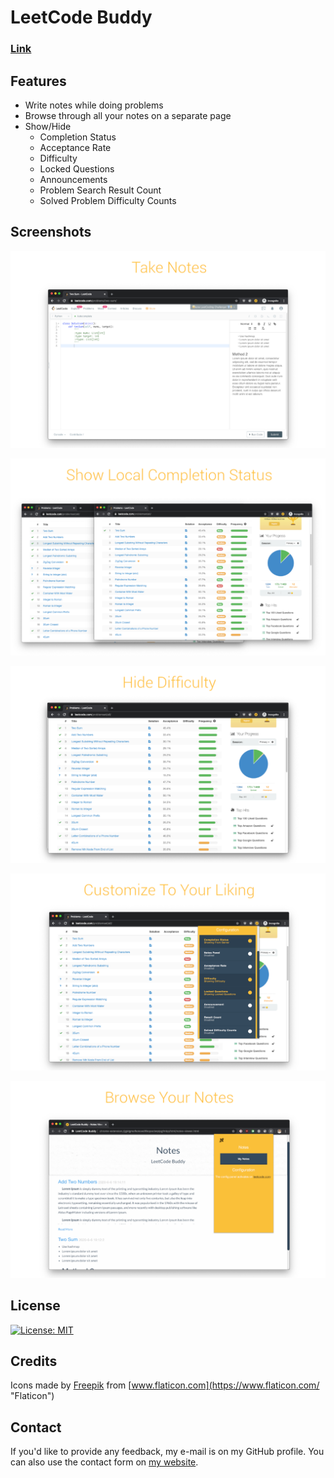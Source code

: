 # LeetCode Buddy

### [Link](https://chrome.google.com/webstore/detail/leetcode-buddy/daeplkffffccbejlgacmhpebchpjbfjg)

## Features
- Write notes while doing problems
- Browse through all your notes on a separate page
- Show/Hide
  - Completion Status
  - Acceptance Rate
  - Difficulty
  - Locked Questions
  - Announcements 
  - Problem Search Result Count 
  - Solved Problem Difficulty Counts
 
## Screenshots
![screenshot](release/screenshots/final/notes.png "take notes screenshot")

![screenshot](release/screenshots/final/comp_status.png "hide completion status screenshot")

![screenshot](release/screenshots/final/difficulty.png "hide difficulty screenshot")

![screenshot](release/screenshots/final/customize.png "customize screenshot")

![screenshot](release/screenshots/final/browse_notes.png "browse notes screenshot")

## License 
[![License: MIT](https://img.shields.io/badge/License-MIT-yellow.svg)](https://opensource.org/licenses/MIT)

## Credits
Icons made by [Freepik](https://www.flaticon.com/authors/freepik "Freepik") from [www.flaticon.com](https://www.flaticon.com/ "Flaticon")

## Contact
If you'd like to provide any feedback, my e-mail is on my GitHub profile. You can also use the contact form on [my website](https://tash-had.com/#contact). 

